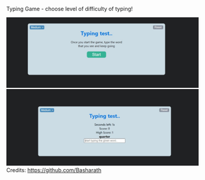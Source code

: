 Typing Game - choose level of difficulty of typing!

![Game preview](https://github.com/Harshav0423/Typing_game/blob/main/Typing-game-home.jpg)
![Game preview](https://github.com/Harshav0423/Typing_game/blob/main/Typing-game%20Preview.jpg)
Credits: https://github.com/Basharath
